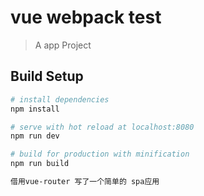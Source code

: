 # vue webpack test 

> A app Project

## Build Setup

``` bash
# install dependencies
npm install

# serve with hot reload at localhost:8080
npm run dev

# build for production with minification
npm run build

借用vue-router 写了一个简单的 spa应用

